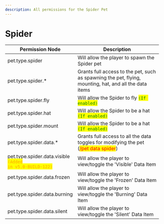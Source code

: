 ```yaml
---
description: All permissions for the Spider Pet
---
```



# Spider
| Permission Node | Description |
| - | - |
| pet.type.spider | Will allow the player to spawn the Spider pet |
| pet.type.spider.* | Grants full access to the pet, such as spawning the pet, flying, mounting, hat, and all the data items |
| pet.type.spider.fly | Will allow the Spider to fly <mark style="color:green;">`(If enabled)`</mark> |
| pet.type.spider.hat | Will allow the Spider to be a hat <mark style="color:green;">`(If enabled)`</mark> |
| pet.type.spider.mount | Will allow the Spider to be a hat <mark style="color:green;">`(If enabled)`</mark> |
| pet.type.spider.data.* | Grants full access to all the data toggles for modifying the pet (<mark style="color:red;">/pet data spider</mark>) |
| pet.type.spider.data.visible<br><mark style="color:orange;"><code>(Added in v5.0-BUILD-122)</code></mark> | Will allow the player to view/toggle the 'Visible' Data Item |
| pet.type.spider.data.frozen | Will allow the player to view/toggle the 'Frozen' Data Item |
| pet.type.spider.data.burning | Will allow the player to view/toggle the 'Burning' Data Item |
| pet.type.spider.data.silent | Will allow the player to view/toggle the 'Silent' Data Item |

